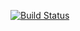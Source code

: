 [![Build Status](https://travis-ci.org/SmokyNote/smokynote-pro.png?branch=master)](https://travis-ci.org/SmokyNote/smokynote-pro)
